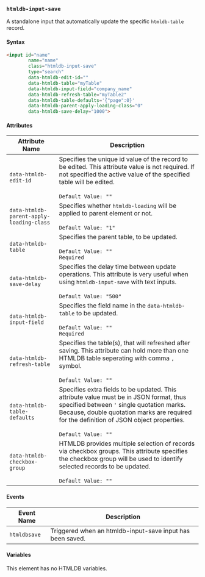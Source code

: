 ### `htmldb-input-save`

A standalone input that automatically update the specific `htmldb-table` record.

#### Syntax

```html
<input id="name"
        name="name"
        class="htmldb-input-save"
        type="search"
        data-htmldb-edit-id=""
        data-htmldb-table="myTable"
        data-htmldb-input-field="company_name"
        data-htmldb-refresh-table="myTable2"
        data-htmldb-table-defaults='{"page":0}'
        data-htmldb-parent-apply-loading-class="0"
        data-htmldb-save-delay="1000">
```

#### Attributes

| Attribute Name             | Description                               |
| -------------------------- | ----------------------------------------- |
| `data-htmldb-edit-id` | Specifies the unique id value of the record to be edited. This attribute value is not required. If not specified the active value of the specified table will be edited.<br><br>`Default Value: ""` |
| `data-htmldb-parent-apply-loading-class` | Specifies whether `htmldb-loading` will be applied to parent element or not.<br><br>`Default Value: "1"` |
| `data-htmldb-table` | Specifies the parent table, to be updated.<br><br>`Default Value: ""`<br>`Required` |
| `data-htmldb-save-delay` | Specifies the delay time between update operations. This attribute is very useful when using `htmldb-input-save` with text inputs.<br><br>`Default Value: "500"` |
| `data-htmldb-input-field` | Specifies the field name in the `data-htmldb-table` to be updated.<br><br>`Default Value: ""`<br>`Required` |
| `data-htmldb-refresh-table` | Specifies the table(s), that will refreshed after saving. This attribute can hold more than one HTMLDB table seperating with comma `,` symbol.<br><br>`Default Value: ""` |
| `data-htmldb-table-defaults` | Specifies extra fields to be updated. This attribute value must be in JSON format, thus specified between `'` single quotation marks. Because, double quotation marks are required for the definition of JSON object properties.<br><br>`Default Value: ""` |
| `data-htmldb-checkbox-group` | HTMLDB provides multiple selection of records via checkbox groups. This attribute specifies the checkbox group will be used to identify selected records to be updated.<br><br>`Default Value: ""` |

#### Events

| Event Name | Description  |
| ---- | ---- |
| `htmldbsave` | Triggered when an htmldb-input-save input has been saved. |

#### Variables

This element has no HTMLDB variables.